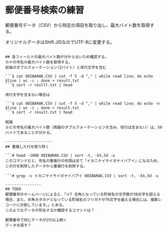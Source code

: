 # 郵便番号検索の練習
郵便番号データ（CSV）から特定の項目を取り出し、最大バイト数を取得する。

オリジナルデータはShift JISなのでUTF-8に変更する。
```# nkf -w -Lu --overwrite 08IBARAK.csv

## 各フィールドの最大バイト数が分からないため確認する。
カナの市名の最大バイト数を取得する。
前後のダブルクォーテーション(2バイト）と改行文字を含む

```$ cat 08IBARAK.CSV | cut -f 5 -d "," | while read line; do echo $line | wc -c ; done > result.txt
```$ sort -r resltl.txt | head

改行文字を含まない場合は

```$ cat 08IBARAK.CSV | cut -f 5 -d "," | while read line; do echo -n $line | wc -c ; done > result.txt
```$ sort -r result.txt | head

結論
ルビの市名の最大バイト数（両脇のダブルクォーテーションを含み、改行は含まない）は、50バイトであることが分かる。

---------------------
## 重複した行を取り除く

```# head -1000 08IBARAK.CSV | sort -t, -k5,5d -u
このコマンドだと、市名の重複行の先頭は全て「イカニケイサイガナイバアイ」になるため、この行を削除したデータから重複行を削除する。

```# grep -v イカニケイサイガナイバアイ 08IBARAK.CSV | sort -t, -k5,5d -u

----------------
## TODO
郵便番号のホームページによると、「※7 全角となっている町域名の文字数が38文字を超える場合、また、半角カタカナとなっている町域名のフリガナが76文字を越える場合には、複数レコードに分割しています。」とある。
このようなデータが存在するか確認するコマンドは？

郵便番号で同じデータが2行以上続く
データを探す？

